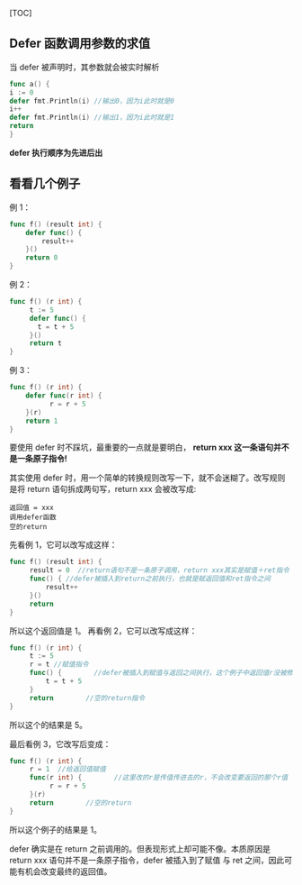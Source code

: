 [TOC]



## Defer 函数调用参数的求值

当 defer 被声明时，其参数就会被实时解析

```go
func a() {  
i := 0  
defer fmt.Println(i) //输出0，因为i此时就是0  
i++  
defer fmt.Println(i) //输出1，因为i此时就是1  
return  
}
```

**defer 执行顺序为先进后出**


## 看看几个例子

例 1：

```go
func f() (result int) {
    defer func() {
        result++
    }()
    return 0
}
```

例 2：

```go
func f() (r int) {
     t := 5
     defer func() {
       t = t + 5
     }()
     return t
}
```

例 3：

```go
func f() (r int) {
    defer func(r int) {
          r = r + 5
    }(r)
    return 1
}
```


要使用 defer 时不踩坑，最重要的一点就是要明白， **return xxx 这一条语句并不是一条原子指令!**

其实使用 defer 时，用一个简单的转换规则改写一下，就不会迷糊了。改写规则是将 return 语句拆成两句写，return xxx 会被改写成:

```
返回值 = xxx
调用defer函数
空的return
```


先看例 1，它可以改写成这样：

```go
func f() (result int) {
     result = 0  //return语句不是一条原子调用，return xxx其实是赋值＋ret指令
     func() { //defer被插入到return之前执行，也就是赋返回值和ret指令之间
         result++
     }()
     return
}
```

所以这个返回值是 1。
再看例 2，它可以改写成这样：

```go
func f() (r int) {
     t := 5
     r = t //赋值指令
     func() {        //defer被插入到赋值与返回之间执行，这个例子中返回值r没被修改过
         t = t + 5
     }
     return        //空的return指令
}
```

所以这个的结果是 5。

最后看例 3，它改写后变成：

```go
func f() (r int) {
     r = 1  //给返回值赋值
     func(r int) {        //这里改的r是传值传进去的r，不会改变要返回的那个r值
          r = r + 5
     }(r)
     return        //空的return
}
```

所以这个例子的结果是 1。


defer 确实是在 return 之前调用的。但表现形式上却可能不像。本质原因是 return xxx 语句并不是一条原子指令，defer 被插入到了赋值 与 ret 之间，因此可能有机会改变最终的返回值。